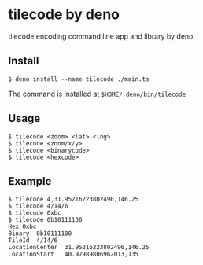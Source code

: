 # tilecode by deno

tilecode encoding command line app and library by deno.

## Install

```shell
$ deno install --name tilecode ./main.ts
```

The command is installed at `$HOME/.deno/bin/tilecode`

## Usage

```shell
$ tilecode <zoom> <lat> <lng>
$ tilecode <zoom/x/y>
$ tilecode <binarycode>
$ tilecode <hexcode>
```

## Example

```shell
$ tilecode 4,31.95216223802496,146.25
$ tilecode 4/14/6
$ tilecode 0xbc
$ tilecode 0b10111100
Hex	0xbc
Binary	0b10111100
TileId	4/14/6
LocationCenter	31.95216223802496,146.25
LocationStart	40.97989806962013,135
```
